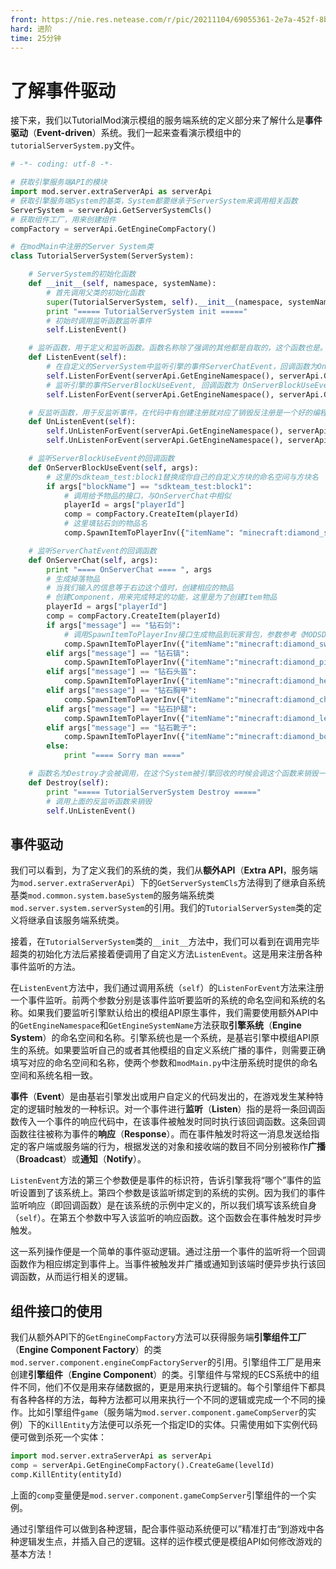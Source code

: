 ```yaml
---
front: https://nie.res.netease.com/r/pic/20211104/69055361-2e7a-452f-8b1a-f23e1262a03a.jpg
hard: 进阶
time: 25分钟
---
```


# 了解事件驱动

接下来，我们以TutorialMod演示模组的服务端系统的定义部分来了解什么是**事件驱动**（**Event-driven**）系统。我们一起来查看演示模组中的`tutorialServerSystem.py`文件。

```python
# -*- coding: utf-8 -*-

# 获取引擎服务端API的模块
import mod.server.extraServerApi as serverApi
# 获取引擎服务端System的基类，System都要继承于ServerSystem来调用相关函数
ServerSystem = serverApi.GetServerSystemCls()
# 获取组件工厂，用来创建组件
compFactory = serverApi.GetEngineCompFactory()

# 在modMain中注册的Server System类
class TutorialServerSystem(ServerSystem):

    # ServerSystem的初始化函数
    def __init__(self, namespace, systemName):
        # 首先调用父类的初始化函数
        super(TutorialServerSystem, self).__init__(namespace, systemName)
        print "===== TutorialServerSystem init ====="
        # 初始时调用监听函数监听事件
        self.ListenEvent()

    # 监听函数，用于定义和监听函数。函数名称除了强调的其他都是自取的，这个函数也是。
    def ListenEvent(self):
        # 在自定义的ServerSystem中监听引擎的事件ServerChatEvent，回调函数为OnServerChat
        self.ListenForEvent(serverApi.GetEngineNamespace(), serverApi.GetEngineSystemName(), "ServerChatEvent", self, self.OnServerChat)
        # 监听引擎的事件ServerBlockUseEvent, 回调函数为 OnServerBlockUseEvent
        self.ListenForEvent(serverApi.GetEngineNamespace(), serverApi.GetEngineSystemName(), "ServerBlockUseEvent", self, self.OnServerBlockUseEvent)

    # 反监听函数，用于反监听事件，在代码中有创建注册就对应了销毁反注册是一个好的编程习惯，不要依赖引擎来做这些事。
    def UnListenEvent(self):
        self.UnListenForEvent(serverApi.GetEngineNamespace(), serverApi.GetEngineSystemName(), "ServerChatEvent", self, self.OnServerChat)
        self.UnListenForEvent(serverApi.GetEngineNamespace(), serverApi.GetEngineSystemName(), "ServerBlockUseEvent", self, self.OnServerBlockUseEvent)

    # 监听ServerBlockUseEvent的回调函数
    def OnServerBlockUseEvent(self, args):
        # 这里的sdkteam_test:block1替换成你自己的自定义方块的命名空间与方块名
        if args["blockName"] == "sdkteam_test:block1":
            # 调用给予物品的接口，与OnServerChat中相似
            playerId = args["playerId"]
            comp = compFactory.CreateItem(playerId)
            # 这里填钻石剑的物品名
            comp.SpawnItemToPlayerInv({"itemName": "minecraft:diamond_sword", "count": 1, 'auxValue': 0}, args["playerId"])

    # 监听ServerChatEvent的回调函数
    def OnServerChat(self, args):
        print "==== OnServerChat ==== ", args
        # 生成掉落物品
        # 当我们输入的信息等于右边这个值时，创建相应的物品
        # 创建Component，用来完成特定的功能，这里是为了创建Item物品
        playerId = args["playerId"]
        comp = compFactory.CreateItem(playerId)
        if args["message"] == "钻石剑":                      
            # 调用SpawnItemToPlayerInv接口生成物品到玩家背包，参数参考《MODSDK文档》
            comp.SpawnItemToPlayerInv({"itemName":"minecraft:diamond_sword", "count":1, 'auxValue': 0}, playerId)
        elif args["message"] == "钻石镐":
            comp.SpawnItemToPlayerInv({"itemName":"minecraft:diamond_pickaxe", "count":1, 'auxValue': 0}, playerId)
        elif args["message"] == "钻石头盔":
            comp.SpawnItemToPlayerInv({"itemName":"minecraft:diamond_helmet", "count":1, 'auxValue': 0}, playerId)
        elif args["message"] == "钻石胸甲":
            comp.SpawnItemToPlayerInv({"itemName":"minecraft:diamond_chestplate", "count":1, 'auxValue': 0}, playerId)
        elif args["message"] == "钻石护腿":
            comp.SpawnItemToPlayerInv({"itemName":"minecraft:diamond_leggings", "count":1, 'auxValue': 0}, playerId)
        elif args["message"] == "钻石靴子":
            comp.SpawnItemToPlayerInv({"itemName":"minecraft:diamond_boots", "count":1, 'auxValue': 0}, playerId)
        else:
            print "==== Sorry man ===="

    # 函数名为Destroy才会被调用，在这个System被引擎回收的时候会调这个函数来销毁一些内容
    def Destroy(self):
        print "===== TutorialServerSystem Destroy ====="
        # 调用上面的反监听函数来销毁
        self.UnListenEvent()

```

## 事件驱动

我们可以看到，为了定义我们的系统的类，我们从**额外API**（**Extra API**，服务端为`mod.server.extraServerApi`）下的`GetServerSystemCls`方法得到了继承自系统基类`mod.common.system.baseSystem`的服务端系统类`mod.server.system.serverSystem`的引用。我们的`TutorialServerSystem`类的定义将继承自该服务端系统类。

接着，在`TutorialServerSystem`类的`__init__`方法中，我们可以看到在调用完毕超类的初始化方法后紧接着便调用了自定义方法`ListenEvent`。这是用来注册各种事件监听的方法。

在`ListenEvent`方法中，我们通过调用系统（`self`）的`ListenForEvent`方法来注册一个事件监听。前两个参数分别是该事件监听要监听的系统的命名空间和系统的名称。如果我们要监听引擎默认给出的模组API原生事件，我们需要使用额外API中的`GetEngineNamespace`和`GetEngineSystemName`方法获取**引擎系统**（**Engine System**）的命名空间和名称。引擎系统也是一个系统，是基岩引擎中模组API原生的系统。如果要监听自己的或者其他模组的自定义系统广播的事件，则需要正确填写对应的命名空间和名称，使两个参数和`modMain.py`中注册系统时提供的命名空间和系统名相一致。

**事件**（**Event**）是由基岩引擎发出或用户自定义的代码发出的，在游戏发生某种特定的逻辑时触发的一种标识。对一个事件进行**监听**（**Listen**）指的是将一条回调函数传入一个事件的响应代码中，在该事件被触发时同时执行该回调函数。这条回调函数往往被称为事件的**响应**（**Response**）。而在事件触发时将这一消息发送给指定的客户端或服务端的行为，根据发送的对象和接收端的数目不同分别被称作**广播**（**Broadcast**）或**通知**（**Notify**）。

`ListenEvent`方法的第三个参数便是事件的标识符，告诉引擎我将“哪个”事件的监听设置到了该系统上。第四个参数是该监听绑定到的系统的实例。因为我们的事件监听响应（即回调函数）是在该系统的示例中定义的，所以我们填写该系统自身（`self`）。在第五个参数中写入该监听的响应函数。这个函数会在事件触发时异步触发。

这一系列操作便是一个简单的事件驱动逻辑。通过注册一个事件的监听将一个回调函数作为相应绑定到事件上。当事件被触发并广播或通知到该端时便异步执行该回调函数，从而运行相关的逻辑。

## 组件接口的使用

我们从额外API下的`GetEngineCompFactory`方法可以获得服务端**引擎组件工厂**（**Engine Component Factory**）的类`mod.server.component.engineCompFactoryServer`的引用。引擎组件工厂是用来创建**引擎组件**（**Engine Component**）的类。引擎组件与常规的ECS系统中的组件不同，他们不仅是用来存储数据的，更是用来执行逻辑的。每个引擎组件下都具有各种各样的方法，每种方法都可以用来执行一个不同的逻辑或完成一个不同的操作。比如引擎组件`game`（服务端为`mod.server.component.gameCompServer`的实例）下的`KillEntity`方法便可以杀死一个指定ID的实体。只需使用如下实例代码便可做到杀死一个实体：

```python
import mod.server.extraServerApi as serverApi
comp = serverApi.GetEngineCompFactory().CreateGame(levelId)
comp.KillEntity(entityId)
```

上面的`comp`变量便是`mod.server.component.gameCompServer`引擎组件的一个实例。

通过引擎组件可以做到各种逻辑，配合事件驱动系统便可以”精准打击“到游戏中各种逻辑发生点，并插入自己的逻辑。这样的运作模式便是模组API如何修改游戏的基本方法！